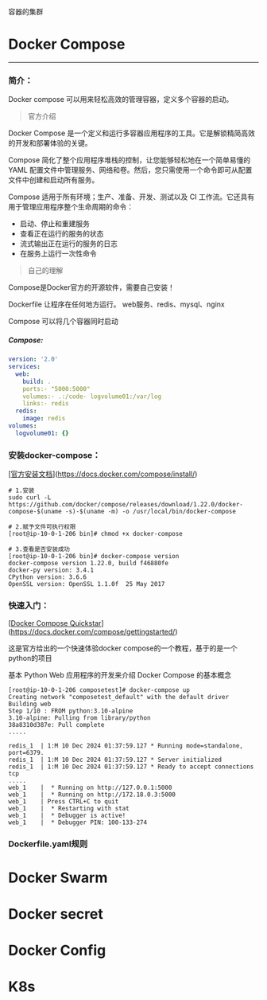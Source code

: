 
容器的集群

# Docker Compose

-----

### 简介：

Docker compose 可以用来轻松高效的管理容器，定义多个容器的启动。

> 官方介绍

Docker Compose 是一个定义和运行多容器应用程序的工具。它是解锁精简高效的开发和部署体验的关键。

Compose 简化了整个应用程序堆栈的控制，让您能够轻松地在一个简单易懂的 YAML 配置文件中管理服务、网络和卷。然后，您只需使用一个命令即可从配置文件中创建和启动所有服务。

Compose 适用于所有环境；生产、准备、开发、测试以及 CI 工作流。它还具有用于管理应用程序整个生命周期的命令：

- 启动、停止和重建服务
- 查看正在运行的服务的状态
- 流式输出正在运行的服务的日志
- 在服务上运行一次性命令

> 自己的理解

Compose是Docker官方的开源软件，需要自己安装！

Dockerfile 让程序在任何地方运行。 web服务、redis、mysql、nginx

Compose 可以将几个容器同时启动

##### Compose:

```yaml
version: '2.0'
services:
  web:
	build: .
	ports:- "5000:5000"
	volumes:- .:/code- logvolume01:/var/log
	links:- redis
  redis:
 	image: redis
volumes:
  logvolume01: {}
```

### 安装docker-compose：

[[官方安装文档](https://docs.docker.com/compose/install/)](https://docs.docker.com/compose/install/)

```shell
# 1.安装
sudo curl -L https://github.com/docker/compose/releases/download/1.22.0/docker-compose-$(uname -s)-$(uname -m) -o /usr/local/bin/docker-compose

# 2.赋予文件可执行权限
[root@ip-10-0-1-206 bin]# chmod +x docker-compose 

# 3.查看是否安装成功
[root@ip-10-0-1-206 bin]# docker-compose version
docker-compose version 1.22.0, build f46880fe
docker-py version: 3.4.1
CPython version: 3.6.6
OpenSSL version: OpenSSL 1.1.0f  25 May 2017

```



### 快速入门：

[[Docker Compose Quickstar](https://docs.docker.com/compose/gettingstarted/)](https://docs.docker.com/compose/gettingstarted/)

这是官方给出的一个快速体验docker compose的一个教程，基于的是一个python的项目

基本 Python Web 应用程序的开发来介绍 Docker Compose 的基本概念

```shell
[root@ip-10-0-1-206 composetest]# docker-compose up
Creating network "composetest_default" with the default driver
Building web
Step 1/10 : FROM python:3.10-alpine
3.10-alpine: Pulling from library/python
38a8310d387e: Pull complete
.....

redis_1  | 1:M 10 Dec 2024 01:37:59.127 * Running mode=standalone, port=6379.
redis_1  | 1:M 10 Dec 2024 01:37:59.127 * Server initialized
redis_1  | 1:M 10 Dec 2024 01:37:59.127 * Ready to accept connections tcp
.....
web_1    |  * Running on http://127.0.0.1:5000
web_1    |  * Running on http://172.18.0.3:5000
web_1    | Press CTRL+C to quit
web_1    |  * Restarting with stat
web_1    |  * Debugger is active!
web_1    |  * Debugger PIN: 100-133-274

```



### Dockerfile.yaml规则

















# Docker Swarm









# Docker secret









# Docker Config









# K8s
